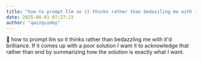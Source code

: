 ```yaml
---
title: "how to prompt llm so it thinks rather than bedazzling me with itd brilliance  If"
date: 2025-08-01 07:27:23
author: "qazzquimby"
---
```


💭 how to prompt llm so it thinks rather than bedazzling me with it'd brilliance. If it comes up with a poor solution I want it to acknowledge that rather than end by summarizing how the solution is exactly what I want.